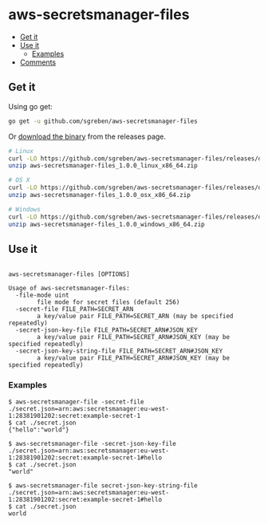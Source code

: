 # aws-secretsmanager-files

<!-- TOC -->

- [Get it](#get-it)
- [Use it](#use-it)
  - [Examples](#examples)
- [Comments](#comments)

<!-- /TOC -->

## Get it

Using go get:

```bash
go get -u github.com/sgreben/aws-secretsmanager-files
```

Or [download the binary](https://github.com/sgreben/aws-secretsmanager-files/releases/latest) from the releases page.

```bash
# Linux
curl -LO https://github.com/sgreben/aws-secretsmanager-files/releases/download/1.0.0/aws-secretsmanager-files_1.0.0_linux_x86_64.zip
unzip aws-secretsmanager-files_1.0.0_linux_x86_64.zip

# OS X
curl -LO https://github.com/sgreben/aws-secretsmanager-files/releases/download/1.0.0/aws-secretsmanager-files_1.0.0_osx_x86_64.zip
unzip aws-secretsmanager-files_1.0.0_osx_x86_64.zip

# Windows
curl -LO https://github.com/sgreben/aws-secretsmanager-files/releases/download/1.0.0/aws-secretsmanager-files_1.0.0_windows_x86_64.zip
unzip aws-secretsmanager-files_1.0.0_windows_x86_64.zip
```

## Use it

```text

aws-secretsmanager-files [OPTIONS]

Usage of aws-secretsmanager-files:
  -file-mode uint
    	file mode for secret files (default 256)
  -secret-file FILE_PATH=SECRET_ARN
    	a key/value pair FILE_PATH=SECRET_ARN (may be specified repeatedly)
  -secret-json-key-file FILE_PATH=SECRET_ARN#JSON_KEY
    	a key/value pair FILE_PATH=SECRET_ARN#JSON_KEY (may be specified repeatedly)
  -secret-json-key-string-file FILE_PATH=SECRET_ARN#JSON_KEY
    	a key/value pair FILE_PATH=SECRET_ARN#JSON_KEY (may be specified repeatedly)
```

### Examples

```shell
$ aws-secretsmanager-file -secret-file ./secret.json=arn:aws:secretsmanager:eu-west-1:28381901202:secret:example-secret-1
$ cat ./secret.json
{"hello":"world"}

$ aws-secretsmanager-file -secret-json-key-file ./secret.json=arn:aws:secretsmanager:eu-west-1:28381901202:secret:example-secret-1#hello
$ cat ./secret.json
"world"

$ aws-secretsmanager-file secret-json-key-string-file ./secret.json=arn:aws:secretsmanager:eu-west-1:28381901202:secret:example-secret-1#hello
$ cat ./secret.json
world
```
